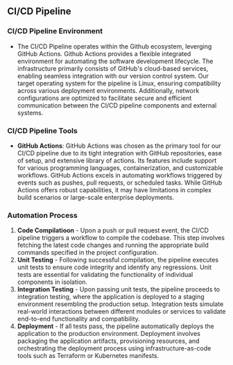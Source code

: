 ## CI/CD Pipeline

### CI/CD Pipeline Environment

- The CI/CD Pipeline operates within the Github ecosystem, leverging GitHub Actions. Github Actions provides a flexible integrated environment for automating the software development lifecycle. The infrastructure primarily consists of GitHub's cloud-based services, enabling seamless integration with our version control system. Our target operating system for the pipeline is Linux, ensuring compatibility across various deployment environments. Additionally, network configurations are optimized to facilitate secure and efficient communication between the CI/CD pipeline components and external systems. 

### CI/CD Pipeline Tools

- **GitHub Actions**: GitHub Actions was chosen as the primary tool for our CI/CD pipeline due to its tight integration with GitHub repositories, ease of setup, and extensive library of actions. Its features include support for various programming languages, containerization, and customizable workflows. GitHub Actions excels in automating workflows triggered by events such as pushes, pull requests, or scheduled tasks. While GitHub Actions offers robust capabilities, it may have limitations in complex build scenarios or large-scale enterprise deployments.

 ### Automation Process

 1. **Code Compilatioon** -  Upon a push or pull request event, the CI/CD pipeline triggers a workflow to compile the codebase. This step involves fetching the latest code changes and running the appropriate build commands specified in the project configuration.
 2. **Unit Testing** - Following successful compilation, the pipeline executes unit tests to ensure code integrity and identify any regressions. Unit tests are essential for validating the functionality of individual components in isolation.
3. **Integration Testing** - Upon passing unit tests, the pipeline proceeds to integration testing, where the application is deployed to a staging environment resembling the production setup. Integration tests simulate real-world interactions between different modules or services to validate end-to-end functionality and compatibility.
4. **Deployment** -  If all tests pass, the pipeline automatically deploys the application to the production environment. Deployment involves packaging the application artifacts, provisioning resources, and orchestrating the deployment process using infrastructure-as-code tools such as Terraform or Kubernetes manifests.


